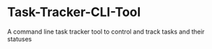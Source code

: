 # Task-Tracker-CLI-Tool
A command line task tracker tool to control and track tasks and their statuses
